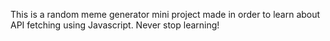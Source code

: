 This is a random meme generator mini project made in order to learn about API fetching using Javascript.
Never stop learning! 
